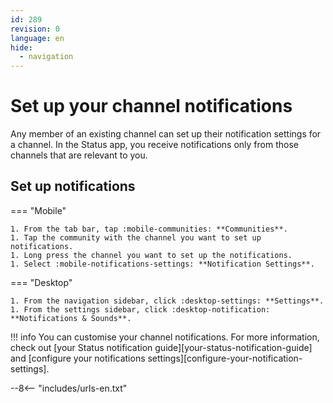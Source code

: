 ```yaml
---
id: 289
revision: 0
language: en
hide:
  - navigation
---
```


# Set up your channel notifications

Any member of an existing channel can set up their notification settings for a channel. In the Status app, you receive notifications only from those channels that are relevant to you.

## Set up notifications

=== "Mobile"

    1. From the tab bar, tap :mobile-communities: **Communities**.
    1. Tap the community with the channel you want to set up notifications. 
    1. Long press the channel you want to set up the notifications.
    1. Select :mobile-notifications-settings: **Notification Settings**.

=== "Desktop"

    1. From the navigation sidebar, click :desktop-settings: **Settings**.
    1. From the settings sidebar, click :desktop-notification: **Notifications & Sounds**.

!!! info
    You can customise your channel notifications. For more information, check out [your Status notification guide][your-status-notification-guide] and [configure your notifications settings][configure-your-notification-settings].

--8<-- "includes/urls-en.txt"
